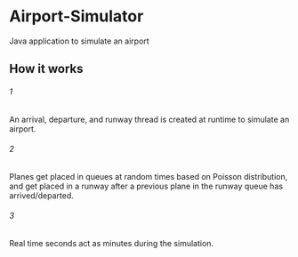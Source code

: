 # Airport-Simulator
Java application to simulate an airport
## How it works
###### 1
An arrival, departure, and runway thread is created at runtime to simulate an airport. 
###### 2
Planes get placed in queues at random times based on Poisson distribution, and get placed in a runway after a previous plane in the runway queue has arrived/departed. 
###### 3
Real time seconds act as minutes during the simulation.
